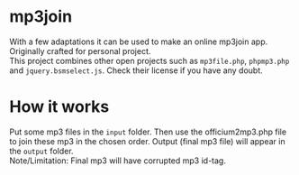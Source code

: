 mp3join
=======

With a few adaptations it can be used to make an online mp3join app. Originally crafted for personal project.<br>
This project combines other open projects such as <code>mp3file.php</code>, <code>phpmp3.php</code> and <code>jquery.bsmselect.js</code>. Check
their license if you have any doubt.<br>
# How it works
Put some mp3 files in the <code>input</code> folder. Then use the officium2mp3.php file to join these mp3 in the 
chosen order. Output (final mp3 file) will appear in the <code>output</code> folder.<br>
Note/Limitation: Final mp3 will have corrupted mp3 id-tag.
